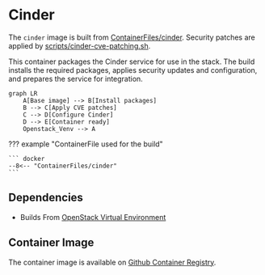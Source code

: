 # Cinder

The `cinder` image is built from [ContainerFiles/cinder](https://github.com/rackerlabs/genestack-images/blob/main/ContainerFiles/cinder). Security patches are applied by [scripts/cinder-cve-patching.sh](https://github.com/rackerlabs/genestack-images/blob/main/scripts/cinder-cve-patching.sh).

This container packages the Cinder service for use in the stack. The build installs the required packages, applies security updates and configuration, and prepares the service for integration.

``` mermaid
graph LR
    A[Base image] --> B[Install packages]
    B --> C[Apply CVE patches]
    C --> D[Configure Cinder]
    D --> E[Container ready]
    Openstack_Venv --> A
```

??? example "ContainerFile used for the build"

    ``` docker
    --8<-- "ContainerFiles/cinder"
    ```

## Dependencies

- Builds From [OpenStack Virtual Environment](openstack-venv.md)

## Container Image

The container image is available on [Github Container Registry](https://github.com/rackerlabs/genestack-images/pkgs/container/genestack-images%2Fcinder).
